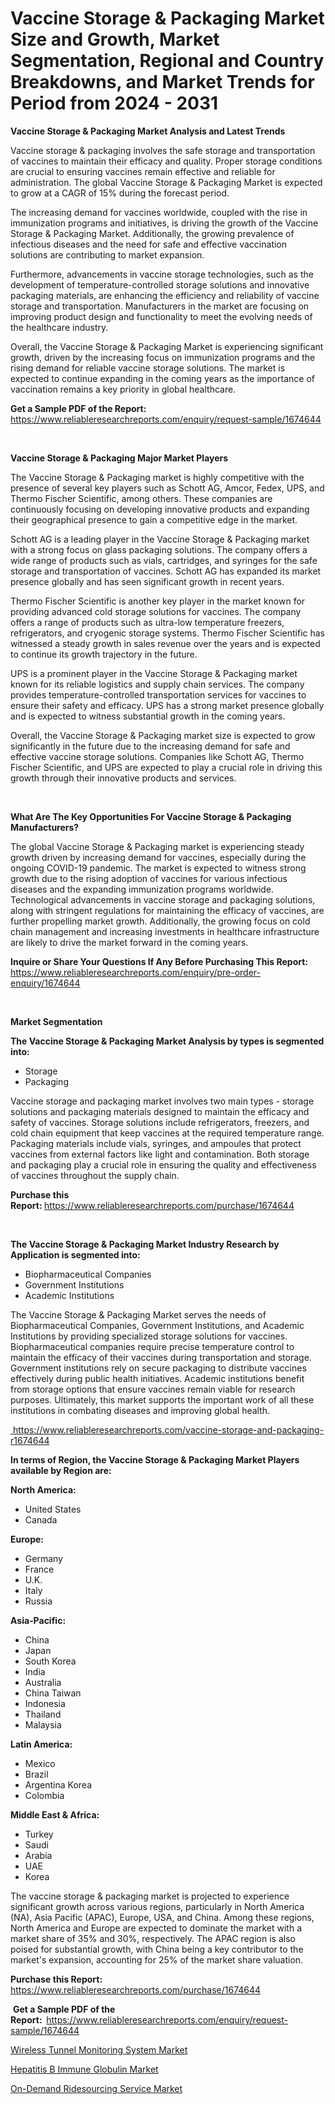 <p><h1>Vaccine Storage & Packaging Market Size and Growth, Market Segmentation, Regional and Country Breakdowns, and Market Trends for Period from 2024 -  2031</h1></p><p><strong>Vaccine Storage & Packaging Market Analysis and Latest Trends</strong></p>
<p><p>Vaccine storage & packaging involves the safe storage and transportation of vaccines to maintain their efficacy and quality. Proper storage conditions are crucial to ensuring vaccines remain effective and reliable for administration. The global Vaccine Storage & Packaging Market is expected to grow at a CAGR of 15% during the forecast period.</p><p>The increasing demand for vaccines worldwide, coupled with the rise in immunization programs and initiatives, is driving the growth of the Vaccine Storage & Packaging Market. Additionally, the growing prevalence of infectious diseases and the need for safe and effective vaccination solutions are contributing to market expansion.</p><p>Furthermore, advancements in vaccine storage technologies, such as the development of temperature-controlled storage solutions and innovative packaging materials, are enhancing the efficiency and reliability of vaccine storage and transportation. Manufacturers in the market are focusing on improving product design and functionality to meet the evolving needs of the healthcare industry.</p><p>Overall, the Vaccine Storage & Packaging Market is experiencing significant growth, driven by the increasing focus on immunization programs and the rising demand for reliable vaccine storage solutions. The market is expected to continue expanding in the coming years as the importance of vaccination remains a key priority in global healthcare.</p></p>
<p><strong>Get a Sample PDF of the Report:&nbsp;</strong> <a href="https://www.reliableresearchreports.com/enquiry/request-sample/1674644">https://www.reliableresearchreports.com/enquiry/request-sample/1674644</a></p>
<p>&nbsp;</p>
<p><strong>Vaccine Storage & Packaging Major Market Players</strong></p>
<p><p>The Vaccine Storage & Packaging market is highly competitive with the presence of several key players such as Schott AG, Amcor, Fedex, UPS, and Thermo Fischer Scientific, among others. These companies are continuously focusing on developing innovative products and expanding their geographical presence to gain a competitive edge in the market.</p><p>Schott AG is a leading player in the Vaccine Storage & Packaging market with a strong focus on glass packaging solutions. The company offers a wide range of products such as vials, cartridges, and syringes for the safe storage and transportation of vaccines. Schott AG has expanded its market presence globally and has seen significant growth in recent years.</p><p>Thermo Fischer Scientific is another key player in the market known for providing advanced cold storage solutions for vaccines. The company offers a range of products such as ultra-low temperature freezers, refrigerators, and cryogenic storage systems. Thermo Fischer Scientific has witnessed a steady growth in sales revenue over the years and is expected to continue its growth trajectory in the future.</p><p>UPS is a prominent player in the Vaccine Storage & Packaging market known for its reliable logistics and supply chain services. The company provides temperature-controlled transportation services for vaccines to ensure their safety and efficacy. UPS has a strong market presence globally and is expected to witness substantial growth in the coming years.</p><p>Overall, the Vaccine Storage & Packaging market size is expected to grow significantly in the future due to the increasing demand for safe and effective vaccine storage solutions. Companies like Schott AG, Thermo Fischer Scientific, and UPS are expected to play a crucial role in driving this growth through their innovative products and services.</p></p>
<p>&nbsp;</p>
<p><strong>What Are The Key Opportunities For Vaccine Storage & Packaging Manufacturers?</strong></p>
<p><p>The global Vaccine Storage & Packaging market is experiencing steady growth driven by increasing demand for vaccines, especially during the ongoing COVID-19 pandemic. The market is expected to witness strong growth due to the rising adoption of vaccines for various infectious diseases and the expanding immunization programs worldwide. Technological advancements in vaccine storage and packaging solutions, along with stringent regulations for maintaining the efficacy of vaccines, are further propelling market growth. Additionally, the growing focus on cold chain management and increasing investments in healthcare infrastructure are likely to drive the market forward in the coming years.</p></p>
<p><strong>Inquire or Share Your Questions If Any Before Purchasing This Report:</strong> <a href="https://www.reliableresearchreports.com/enquiry/pre-order-enquiry/1674644">https://www.reliableresearchreports.com/enquiry/pre-order-enquiry/1674644</a></p>
<p>&nbsp;</p>
<p><strong>Market Segmentation</strong></p>
<p><strong>The Vaccine Storage & Packaging Market Analysis by types is segmented into:</strong></p>
<p><ul><li>Storage</li><li>Packaging</li></ul></p>
<p><p>Vaccine storage and packaging market involves two main types - storage solutions and packaging materials designed to maintain the efficacy and safety of vaccines. Storage solutions include refrigerators, freezers, and cold chain equipment that keep vaccines at the required temperature range. Packaging materials include vials, syringes, and ampoules that protect vaccines from external factors like light and contamination. Both storage and packaging play a crucial role in ensuring the quality and effectiveness of vaccines throughout the supply chain.</p></p>
<p><strong>Purchase this Report:&nbsp;</strong><a href="https://www.reliableresearchreports.com/purchase/1674644">https://www.reliableresearchreports.com/purchase/1674644</a></p>
<p>&nbsp;</p>
<p><strong>The Vaccine Storage & Packaging Market Industry Research by Application is segmented into:</strong></p>
<p><ul><li>Biopharmaceutical Companies</li><li>Government Institutions</li><li>Academic Institutions</li></ul></p>
<p><p>The Vaccine Storage & Packaging Market serves the needs of Biopharmaceutical Companies, Government Institutions, and Academic Institutions by providing specialized storage solutions for vaccines. Biopharmaceutical companies require precise temperature control to maintain the efficacy of their vaccines during transportation and storage. Government institutions rely on secure packaging to distribute vaccines effectively during public health initiatives. Academic institutions benefit from storage options that ensure vaccines remain viable for research purposes. Ultimately, this market supports the important work of all these institutions in combating diseases and improving global health.</p></p>
<p><a href="https://www.reliableresearchreports.com/vaccine-storage-and-packaging-r1674644">&nbsp;https://www.reliableresearchreports.com/vaccine-storage-and-packaging-r1674644</a></p>
<p><strong>In terms of Region, the Vaccine Storage & Packaging Market Players available by Region are:</strong></p>
<p>
    <p> <strong> North America: </strong>
        <ul>
            <li>United States</li>
            <li>Canada</li>
        </ul>
        </p> 
    <p> <strong> Europe: </strong>
        <ul>
            <li>Germany</li>
            <li>France</li>
            <li>U.K.</li>
            <li>Italy</li>
            <li>Russia</li>
        </ul>
        </p> 
    <p> <strong> Asia-Pacific: </strong>
        <ul>
            <li>China</li>
            <li>Japan</li>
            <li>South Korea</li>
            <li>India</li>
            <li>Australia</li>
            <li>China Taiwan</li>
            <li>Indonesia</li>
            <li>Thailand</li>
            <li>Malaysia</li>
        </ul>
        </p> 
    <p> <strong> Latin America: </strong>
        <ul>
            <li>Mexico</li>
            <li>Brazil</li>
            <li>Argentina Korea</li>
            <li>Colombia</li>
        </ul>
        </p> 
    <p> <strong> Middle East & Africa: </strong>
        <ul>
            <li>Turkey</li>
            <li>Saudi</li>
            <li>Arabia</li>
            <li>UAE</li>
            <li>Korea</li>
        </ul>
    </p>
    </p>
<p><p>The vaccine storage & packaging market is projected to experience significant growth across various regions, particularly in North America (NA), Asia Pacific (APAC), Europe, USA, and China. Among these regions, North America and Europe are expected to dominate the market with a market share of 35% and 30%, respectively. The APAC region is also poised for substantial growth, with China being a key contributor to the market's expansion, accounting for 25% of the market share valuation.</p></p>
<p><strong>Purchase this Report: </strong><a href="https://www.reliableresearchreports.com/purchase/1674644">https://www.reliableresearchreports.com/purchase/1674644</a></p>
<p>&nbsp;<strong>Get a Sample PDF of the Report:&nbsp;&nbsp;</strong><a href="https://www.reliableresearchreports.com/enquiry/request-sample/1674644">https://www.reliableresearchreports.com/enquiry/request-sample/1674644</a></p>
<p><strong></strong></p>
<p><p><a href="https://medium.com/@chloeconn57/wireless-tunnel-monitoring-system-market-insight-market-trends-growth-forecasted-from-2024-to-fe8afbd13c9a">Wireless Tunnel Monitoring System Market</a></p><p><a href="https://github.com/HenrietteMills1/Market-Research-Report-List-1/blob/main/hepatitis-b-immune-globulin-market.md">Hepatitis B Immune Globulin Market</a></p><p><a href="https://medium.com/@joshavis90/on-demand-ridesourcing-service-market-share-evolution-and-market-growth-trends-2024-2031-918f5c115ce8">On-Demand Ridesourcing Service Market</a></p></p>